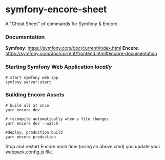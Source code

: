 # symfony-encore-sheet
A "Cheat Sheet" of commands for Symfony &amp; Encore.

### Documentation
__Symfony__: https://symfony.com/doc/current/index.html
__Encore__: https://symfony.com/doc/current/frontend.html#encore-documentation

### Starting Symfony Web Application _locally_
```
# start symfony web app
symfony server:start
```


### Building Encore Assets
```
# build all at once
yarn encore dev
```
```
# recompile automatically when a file changes
yarn encore dev --watch
```
```
#deploy, production build
yarn encore production
```
Stop and restart Encore each time (using an above cmd) you update your webpack.config.js file.
